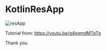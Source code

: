 # KotlinResApp

![resApp](https://user-images.githubusercontent.com/3993516/134433857-b2355d55-476e-49e3-9e53-dca4aa961f9b.png)

Tutorial from: https://youtu.be/g4nqmdMTqTg

Thank you.

